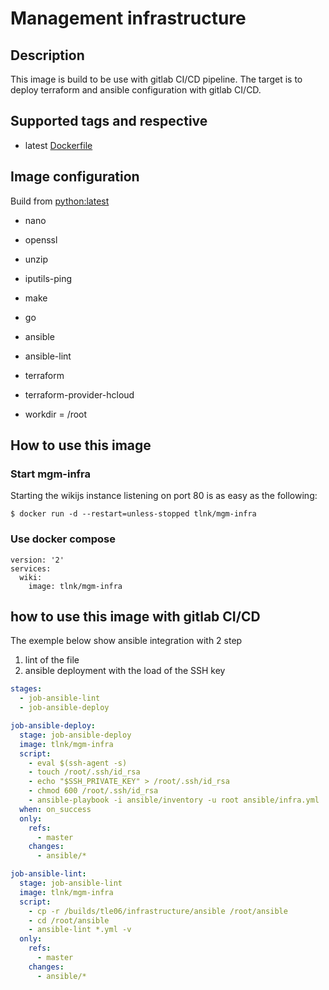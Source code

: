 # Management infrastructure

## Description

This image is build to be use with gitlab CI/CD pipeline. The target is to deploy terraform and ansible configuration with gitlab CI/CD.

## Supported tags and respective

* latest [Dockerfile](https://github.com/tle06/docker-wikijs/blob/master/Dockerfile)

## Image configuration

Build from [python:latest](https://hub.docker.com/_/python)

* nano
* openssl
* unzip
* iputils-ping
* make
* go
* ansible
* ansible-lint
* terraform
* terraform-provider-hcloud

* workdir = /root

## How to use this image

### Start mgm-infra

Starting the wikijs instance listening on port 80 is as easy as the following:

``` Docker
$ docker run -d --restart=unless-stopped tlnk/mgm-infra
```

### Use docker compose

``` Docker
version: '2'
services:
  wiki:
    image: tlnk/mgm-infra
```

## how to use this image with gitlab CI/CD

The exemple below show ansible integration with 2 step

1. lint of the file
2. ansible deployment with the load of the SSH key

```yml
stages:
  - job-ansible-lint
  - job-ansible-deploy

job-ansible-deploy:
  stage: job-ansible-deploy
  image: tlnk/mgm-infra
  script:
    - eval $(ssh-agent -s)
    - touch /root/.ssh/id_rsa
    - echo "$SSH_PRIVATE_KEY" > /root/.ssh/id_rsa
    - chmod 600 /root/.ssh/id_rsa
    - ansible-playbook -i ansible/inventory -u root ansible/infra.yml
  when: on_success
  only:
    refs:
      - master
    changes:
      - ansible/*

job-ansible-lint:
  stage: job-ansible-lint
  image: tlnk/mgm-infra
  script:
    - cp -r /builds/tle06/infrastructure/ansible /root/ansible
    - cd /root/ansible
    - ansible-lint *.yml -v
  only:
    refs:
      - master
    changes:
      - ansible/*
```
